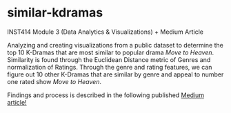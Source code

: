 # similar-kdramas
INST414 Module 3 (Data Analytics &amp; Visualizations) + Medium Article

Analyzing and creating visualizations from a public dataset to determine the top 10 K-Dramas that are most similar to popular drama _Move to Heaven_. Similarity is found through the Euclidean Distance metric of Genres and normalization of Ratings. Through the genre and rating features, we can figure out 10 other K-Dramas that are similar by genre and appeal to number one rated show _Move to Heaven_.

Findings and process is described in the following published [Medium article!](https://medium.com/@christineylee/similar-k-dramas-to-move-to-heaven-6ab633e9fdca)
